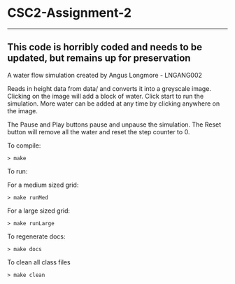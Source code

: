 # CSC2-Assignment-2
---------------
This code is horribly coded and needs to be updated, but remains up for preservation
---------------
A water flow simulation created by Angus Longmore - LNGANG002

Reads in height data from data/ and converts it into a greyscale image.
Clicking on the image will add a block of water.
Click start to run the simulation.
More water can be added at any time by clicking anywhere on the image.

The Pause and Play buttons pause and unpause the simulation.
The Reset button will remove all the water and reset the step counter to 0.

To compile:

    > make

To run:

   For a medium sized grid:
   
    > make runMed 

   For a large sized grid:
   
    > make runLarge

To regenerate docs:

    > make docs

To clean all class files

    > make clean

